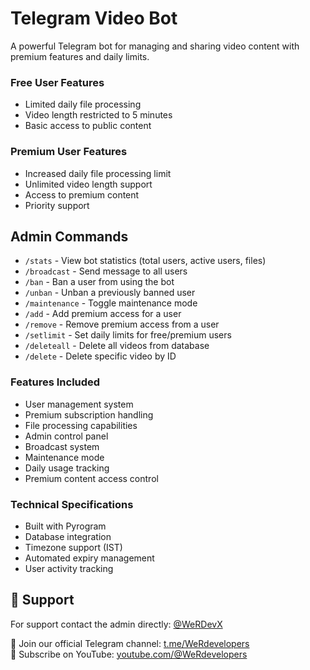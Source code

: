 # Telegram Video Bot

A powerful Telegram bot for managing and sharing video content with premium features and daily limits.

### Free User Features
- Limited daily file processing
- Video length restricted to 5 minutes
- Basic access to public content

### Premium User Features
- Increased daily file processing limit
- Unlimited video length support
- Access to premium content
- Priority support

## Admin Commands

- `/stats` - View bot statistics (total users, active users, files)
- `/broadcast` - Send message to all users
- `/ban` - Ban a user from using the bot
- `/unban` - Unban a previously banned user
- `/maintenance` - Toggle maintenance mode
- `/add` - Add premium access for a user
- `/remove` - Remove premium access from a user
- `/setlimit` - Set daily limits for free/premium users
- `/deleteall` - Delete all videos from database
- `/delete` - Delete specific video by ID

### Features Included
- User management system
- Premium subscription handling
- File processing capabilities
- Admin control panel
- Broadcast system
- Maintenance mode
- Daily usage tracking
- Premium content access control

### Technical Specifications
- Built with Pyrogram
- Database integration
- Timezone support (IST)
- Automated expiry management
- User activity tracking

## 🔧 Support

For support contact the admin directly: [@WeRDevX](https://t.me/WeRDevX)

📢 Join our official Telegram channel: [t.me/WeRdevelopers](https://t.me/WeRdevelopers)  
🎥 Subscribe on YouTube: [youtube.com/@WeRdevelopers](https://www.youtube.com/@WeRdevelopers)
